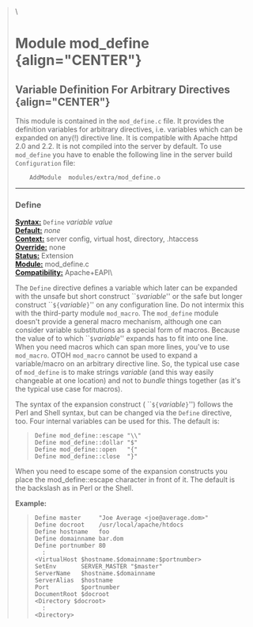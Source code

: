 > \
>
> Module mod\_define {align="CENTER"}
> ==================
>
> Variable Definition For Arbitrary Directives {align="CENTER"}
> --------------------------------------------
>
> This module is contained in the `mod_define.c` file. It provides the
> definition variables for arbitrary directives, i.e. variables which
> can be expanded on any(!) directive line. It is compatible with Apache
> httpd 2.0 and 2.2. It is not compiled into the server by default. To
> use `mod_define` you have to enable the following line in the server
> build `Configuration` file:
>
>         AddModule  modules/extra/mod_define.o
>
> ------------------------------------------------------------------------
>
> ### Define
>
> [**Syntax:**](directive-dict.html#Syntax) `Define` *variable* *value*\
>  [**Default:**](directive-dict.html#Default) *none*\
>  [**Context:**](directive-dict.html#Context) server config, virtual
> host, directory, .htaccess\
>  [**Override:**](directive-dict.html#Override) none\
>  [**Status:**](directive-dict.html#Status) Extension\
>  [**Module:**](directive-dict.html#Module) mod\_define.c\
>  [**Compatibility:**](directive-dict.html#Compatibility) Apache+EAPI\
>
> The `Define` directive defines a variable which later can be expanded
> with the unsafe but short construct \`\``$`*variable*'' or the safe
> but longer construct \`\``${`*variable*`}`'' on any configuration
> line. Do not intermix this with the third-party module `mod_macro`.
> The `mod_define` module doesn't provide a general macro mechanism,
> although one can consider variable substitutions as a special form of
> macros. Because the value of to which \`\``$`*variable*'' expands has
> to fit into one line. When you need macros which can span more lines,
> you've to use `mod_macro`. OTOH `mod_macro` cannot be used to expand a
> variable/macro on an arbitrary directive line. So, the typical use
> case of `mod_define` is to make strings *variable* (and this way
> easily changeable at one location) and not to *bundle* things together
> (as it's the typical use case for macros).
>
> The syntax of the expansion construct ( \`\``${`*variable*`}`'')
> follows the Perl and Shell syntax, but can be changed via the `Define`
> directive, too. Four internal variables can be used for this. The
> default is:
>
> >     Define mod_define::escape "\\"
> >     Define mod_define::dollar "$"
> >     Define mod_define::open   "{"
> >     Define mod_define::close  "}"
>
> When you need to escape some of the expansion constructs you place the
> mod\_define::escape character in front of it. The default is the
> backslash as in Perl or the Shell.
>
> **Example:**
>
> >     Define master     "Joe Average <joe@average.dom>"
> >     Define docroot    /usr/local/apache/htdocs
> >     Define hostname   foo
> >     Define domainname bar.dom
> >     Define portnumber 80
> >       :
> >     <VirtualHost $hostname.$domainname:$portnumber>
> >     SetEnv       SERVER_MASTER "$master"
> >     ServerName   $hostname.$domainname
> >     ServerAlias  $hostname
> >     Port         $portnumber
> >     DocumentRoot $docroot
> >     <Directory $docroot>
> >       :
> >     <Directory>
